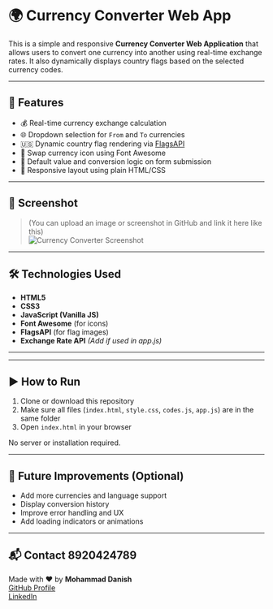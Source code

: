 # 🌍 Currency Converter Web App

This is a simple and responsive **Currency Converter Web Application** that allows users to convert one currency into another using real-time exchange rates. It also dynamically displays country flags based on the selected currency codes.

---

## 🚀 Features

- 💰 Real-time currency exchange calculation
- 🌐 Dropdown selection for `From` and `To` currencies
- 🇺🇸 Dynamic country flag rendering via [FlagsAPI](https://flagsapi.com)
- 🔁 Swap currency icon using Font Awesome
- 🎯 Default value and conversion logic on form submission
- 📱 Responsive layout using plain HTML/CSS

---

## 📸 Screenshot

> (You can upload an image or screenshot in GitHub and link it here like this)  
> ![Currency Converter Screenshot](screenshot.png)

---

## 🛠️ Technologies Used

- **HTML5**
- **CSS3**
- **JavaScript (Vanilla JS)**
- **Font Awesome** (for icons)
- **FlagsAPI** (for flag images)
- **Exchange Rate API** *(Add if used in app.js)*

---


---

## ▶️ How to Run

1. Clone or download this repository
2. Make sure all files (`index.html`, `style.css`, `codes.js`, `app.js`) are in the same folder
3. Open `index.html` in your browser

No server or installation required.

---

## 📌 Future Improvements (Optional)

- Add more currencies and language support
- Display conversion history
- Improve error handling and UX
- Add loading indicators or animations

---

## 📬 Contact 8920424789

Made with ❤️ by **Mohammad Danish**  
[GitHub Profile](https://github.com/khandanisheth)  
[LinkedIn](https://www.linkedin.com/in/danish-mern)



